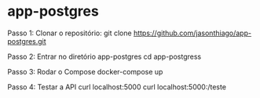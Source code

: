 # app-postgres

Passo 1: Clonar o repositório: 
  git clone https://github.com/jasonthiago/app-postgres.git

Passo 2: Entrar no diretório app-postgres
  cd app-postgress
 
Passo 3: Rodar o Compose
  docker-compose up
  
Passo 4: Testar a API
  curl localhost:5000
  curl localhost:5000:/teste
